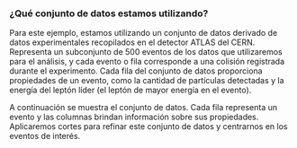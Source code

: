 ### ¿Qué conjunto de datos estamos utilizando?
Para este ejemplo, estamos utilizando un conjunto de datos derivado de datos experimentales recopilados en el detector ATLAS del CERN. Representa un subconjunto de 500 eventos de los datos que utilizaremos para el análisis, y cada evento o fila corresponde a una colisión registrada durante el experimento. Cada fila del conjunto de datos proporciona propiedades de un evento, como la cantidad de partículas detectadas y la energía del leptón líder (el leptón de mayor energía en el evento).

A continuación se muestra el conjunto de datos. Cada fila representa un evento y las columnas brindan información sobre sus propiedades. Aplicaremos cortes para refinar este conjunto de datos y centrarnos en los eventos de interés.